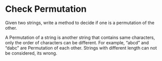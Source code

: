 # Check Permutation

Given two strings, write a method to decide if one is a permutation of the other.

A Permutation of a string is another string that contains same characters, only the order of characters can be different. For example, “abcd” and “dabc” are Permutation of each other. Strings with different length can not be considered, its wrong.